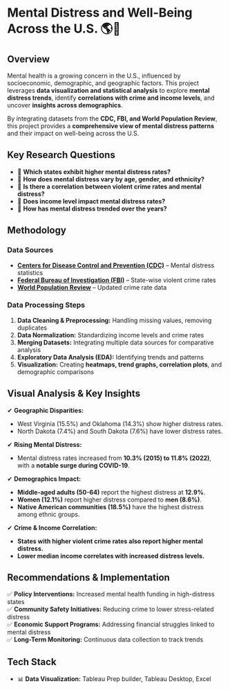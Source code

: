 # **Mental Distress and Well-Being Across the U.S.** 🌎🧠  

## **Overview**  
Mental health is a growing concern in the U.S., influenced by socioeconomic, demographic, and geographic factors. This project leverages **data visualization and statistical analysis** to explore **mental distress trends**, identify **correlations with crime and income levels**, and uncover **insights across demographics**.  

By integrating datasets from the **CDC, FBI, and World Population Review**, this project provides a **comprehensive view of mental distress patterns** and their impact on well-being across the U.S.  

## **Key Research Questions**  
- 📌 **Which states exhibit higher mental distress rates?**  
- 📌 **How does mental distress vary by age, gender, and ethnicity?**  
- 📌 **Is there a correlation between violent crime rates and mental distress?**  
- 📌 **Does income level impact mental distress rates?**  
- 📌 **How has mental distress trended over the years?**  

## **Methodology**  
### **Data Sources**  
- **[Centers for Disease Control and Prevention (CDC)](https://catalog.data.gov/dataset/alzheimers-disease-and-healthy-aging-data)** – Mental distress statistics  
- **[Federal Bureau of Investigation (FBI)](https://ucr.fbi.gov/crime-in-the-u.s/2015/crime-in-the-u.s.-2015/tables/table-5)** – State-wise violent crime rates  
- **[World Population Review](https://worldpopulationreview.com/state-rankings/crime-rate-by-state)** – Updated crime rate data  

### **Data Processing Steps**  
1. **Data Cleaning & Preprocessing:** Handling missing values, removing duplicates  
2. **Data Normalization:** Standardizing income levels and crime rates  
3. **Merging Datasets:** Integrating multiple data sources for comparative analysis  
4. **Exploratory Data Analysis (EDA):** Identifying trends and patterns  
5. **Visualization:** Creating **heatmaps, trend graphs, correlation plots**, and demographic comparisons  

## **Visual Analysis & Key Insights**  
✔ **Geographic Disparities:**  
   - West Virginia (15.5%) and Oklahoma (14.3%) show higher distress rates.  
   - North Dakota (7.4%) and South Dakota (7.6%) have lower distress rates.  

✔ **Rising Mental Distress:**  
   - Mental distress rates increased from **10.3% (2015) to 11.8% (2022)**, with a **notable surge during COVID-19**.  

✔ **Demographics Impact:**  
   - **Middle-aged adults (50-64)** report the highest distress at **12.9%**.  
   - **Women (12.1%)** report higher distress compared to **men (8.6%)**.  
   - **Native American communities (18.5%)** have the highest distress among ethnic groups.  

✔ **Crime & Income Correlation:**  
   - **States with higher violent crime rates also report higher mental distress.**  
   - **Lower median income correlates with increased distress levels.**  

## **Recommendations & Implementation**  
✅ **Policy Interventions:** Increased mental health funding in high-distress states  
✅ **Community Safety Initiatives:** Reducing crime to lower stress-related distress  
✅ **Economic Support Programs:** Addressing financial struggles linked to mental distress  
✅ **Long-Term Monitoring:** Continuous data collection to track trends  

## **Tech Stack**  
- 📊 **Data Visualization:** Tableau Prep builder, Tableau Desktop, Excel





